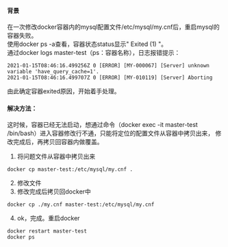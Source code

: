 #### 背景
在一次修改docker容器内的mysql配置文件/etc/mysql/my.cnf后，重启mysql的容器失败。  
使用docker ps -a查看，容器状态status显示" Exited (1) "。  
通过docker logs master-test（ps：容器名称），日志报错提示：  
```text
2021-01-15T08:46:16.499256Z 0 [ERROR] [MY-000067] [Server] unknown variable 'have_query_cache=1'.
2021-01-15T08:46:16.499707Z 0 [ERROR] [MY-010119] [Server] Aborting
```
由此确定容器exited原因，开始着手处理。

#### 解决方法：
这时候，容器已经无法启动，想通过命令（docker exec -it master-test /bin/bash）进入容器修改行不通，只能将定位的配置文件从容器中拷贝出来，
修改完成后，再拷贝回容器内做覆盖。
1. 将问题文件从容器中拷贝出来
```shell
docker cp master-test:/etc/mysql/my.cnf . 
```
2. 修改文件  
3. 修改完成后拷贝回docker中
```shell
docker cp ./my.cnf master-test:/etc/mysql/my.cnf 
```
4. ok，完成。重启docker
```shell
docker restart master-test
docker ps
```